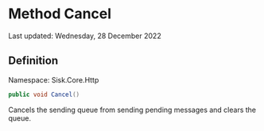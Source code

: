 # Method Cancel
Last updated: Wednesday, 28 December 2022

## Definition
Namespace: Sisk.Core.Http

```csharp
public void Cancel()
```

Cancels the sending queue from sending pending messages and clears the queue.

